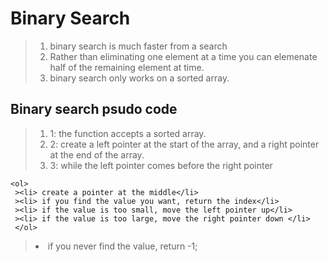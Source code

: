 # Binary Search
><ol>
> <li>binary search is much faster from a search</li>
> <li>Rather than eliminating one element at a time you can elemenate half of the remaining element at time.</li>
> <li>binary search only works on a sorted array. </li>
></ol>
## Binary search psudo code
><ol>
> <li>1: the function accepts a sorted array.</li>
><li> 2: create a left pointer at the start of the array, and a right pointer at the end of the array.</li>
><li> 3: while the left pointer comes before the right pointer </li>
    <ol>
     ><li> create a pointer at the middle</li>
     ><li> if you find the value you want, return the index</li>
     ><li> if the value is too small, move the left pointer up</li>
     ><li> if the value is too large, move the right pointer down </li>
     </ol>
><li>if you never find the value, return -1;</li> 
></ol>